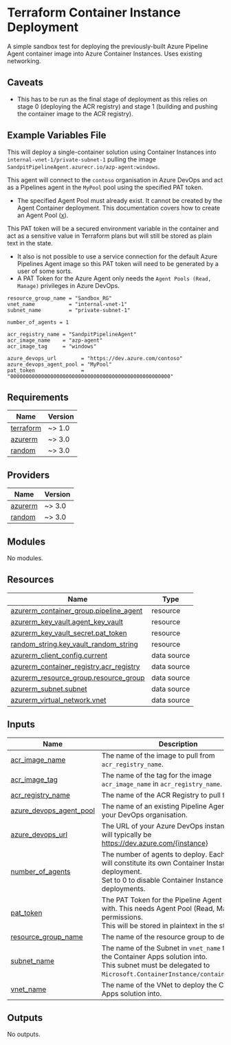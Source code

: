 # Terraform Container Instance Deployment

A simple sandbox test for deploying the previously-built Azure Pipeline Agent container image into Azure Container Instances. Uses existing networking.

## Caveats

- This has to be run as the final stage of deployment as this relies on stage 0 (deploying the ACR registry) and stage 1 (building and pushing the container image to the ACR registry).

## Example Variables File

This will deploy a single-container solution using Container Instances into `internal-vnet-1/private-subnet-1` pulling the image `SandpitPipelineAgent.azurecr.io/azp-agent:windows`.

This agent will connect to the `contoso` organisation in Azure DevOps and act as a Pipelines agent in the `MyPool` pool using the specified PAT token.
- The specified Agent Pool must already exist. It cannot be created by the Agent Container deployment. This documentation covers how to create an Agent Pool ([x](https://learn.microsoft.com/en-us/azure/devops/pipelines/agents/pools-queues?view=azure-devops&tabs=yaml%2Cbrowser#create-agent-pools)).

This PAT token will be a secured environment variable in the container and act as a sensitive value in Terraform plans but will still be stored as plain text in the state.
- It also is not possible to use a service connection for the default Azure Pipelines Agent image so this PAT token will need to be generated by a user of some sorts.
- A PAT Token for the Azure Agent only needs the `Agent Pools (Read, Manage)` privileges in Azure DevOps.


```hcl
resource_group_name = "Sandbox_RG"
vnet_name           = "internal-vnet-1"
subnet_name         = "private-subnet-1"

number_of_agents = 1

acr_registry_name = "SandpitPipelineAgent"
acr_image_name    = "azp-agent"
acr_image_tag     = "windows"

azure_devops_url        = "https://dev.azure.com/contoso"
azure_devops_agent_pool = "MyPool"
pat_token               = "0000000000000000000000000000000000000000000000000000"
```

<!-- BEGINNING OF PRE-COMMIT-OPENTOFU DOCS HOOK -->
## Requirements

| Name | Version |
|------|---------|
| <a name="requirement_terraform"></a> [terraform](#requirement\_terraform) | ~> 1.0 |
| <a name="requirement_azurerm"></a> [azurerm](#requirement\_azurerm) | ~> 3.0 |
| <a name="requirement_random"></a> [random](#requirement\_random) | ~> 3.0 |

## Providers

| Name | Version |
|------|---------|
| <a name="provider_azurerm"></a> [azurerm](#provider\_azurerm) | ~> 3.0 |
| <a name="provider_random"></a> [random](#provider\_random) | ~> 3.0 |

## Modules

No modules.

## Resources

| Name | Type |
|------|------|
| [azurerm_container_group.pipeline_agent](https://registry.terraform.io/providers/hashicorp/azurerm/latest/docs/resources/container_group) | resource |
| [azurerm_key_vault.agent_key_vault](https://registry.terraform.io/providers/hashicorp/azurerm/latest/docs/resources/key_vault) | resource |
| [azurerm_key_vault_secret.pat_token](https://registry.terraform.io/providers/hashicorp/azurerm/latest/docs/resources/key_vault_secret) | resource |
| [random_string.key_vault_random_string](https://registry.terraform.io/providers/hashicorp/random/latest/docs/resources/string) | resource |
| [azurerm_client_config.current](https://registry.terraform.io/providers/hashicorp/azurerm/latest/docs/data-sources/client_config) | data source |
| [azurerm_container_registry.acr_registry](https://registry.terraform.io/providers/hashicorp/azurerm/latest/docs/data-sources/container_registry) | data source |
| [azurerm_resource_group.resource_group](https://registry.terraform.io/providers/hashicorp/azurerm/latest/docs/data-sources/resource_group) | data source |
| [azurerm_subnet.subnet](https://registry.terraform.io/providers/hashicorp/azurerm/latest/docs/data-sources/subnet) | data source |
| [azurerm_virtual_network.vnet](https://registry.terraform.io/providers/hashicorp/azurerm/latest/docs/data-sources/virtual_network) | data source |

## Inputs

| Name | Description | Type | Default | Required |
|------|-------------|------|---------|:--------:|
| <a name="input_acr_image_name"></a> [acr\_image\_name](#input\_acr\_image\_name) | The name of the image to pull from `acr_registry_name`. | `string` | `"azp-agent"` | no |
| <a name="input_acr_image_tag"></a> [acr\_image\_tag](#input\_acr\_image\_tag) | The name of the tag for the image `acr_image_name` in `acr_registry_name`. | `string` | `"windows"` | no |
| <a name="input_acr_registry_name"></a> [acr\_registry\_name](#input\_acr\_registry\_name) | The name of the ACR Registry to pull from. | `string` | n/a | yes |
| <a name="input_azure_devops_agent_pool"></a> [azure\_devops\_agent\_pool](#input\_azure\_devops\_agent\_pool) | The name of an existing Pipeline Agent Pool in your DevOps organisation. | `string` | `"Default"` | no |
| <a name="input_azure_devops_url"></a> [azure\_devops\_url](#input\_azure\_devops\_url) | The URL of your Azure DevOps instance. This will typically be https://dev.azure.com/{instance} | `string` | n/a | yes |
| <a name="input_number_of_agents"></a> [number\_of\_agents](#input\_number\_of\_agents) | The number of agents to deploy. Each agent will constitute its own Container Instance deployment.<br>  Set to 0 to disable Container Instance deployments. | `number` | `1` | no |
| <a name="input_pat_token"></a> [pat\_token](#input\_pat\_token) | The PAT Token for the Pipeline Agent to run with. This needs Agent Pool (Read, Manage) permissions.<br>  This will be stored in plaintext in the state. | `string` | n/a | yes |
| <a name="input_resource_group_name"></a> [resource\_group\_name](#input\_resource\_group\_name) | The name of the resource group to deploy to. | `string` | n/a | yes |
| <a name="input_subnet_name"></a> [subnet\_name](#input\_subnet\_name) | The name of the Subnet in `vnet_name` to deploy the Container Apps solution into.<br>  This subnet must be delegated to `Microsoft.ContainerInstance/containerGroups`. | `string` | n/a | yes |
| <a name="input_vnet_name"></a> [vnet\_name](#input\_vnet\_name) | The name of the VNet to deploy the Container Apps solution into. | `string` | n/a | yes |

## Outputs

No outputs.
<!-- END OF PRE-COMMIT-OPENTOFU DOCS HOOK -->
